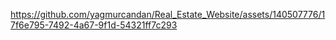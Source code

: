 

https://github.com/yagmurcandan/Real_Estate_Website/assets/140507776/17f6e795-7492-4a67-9f1d-54321ff7c293

